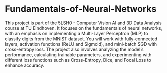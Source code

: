 # Fundamentals-of-Neural-Networks
This project is part of the 5LSH0 - Computer Vision AI and 3D Data Analysis course at TU Eindhoven. It focuses on the fundamentals of neural networks, with an emphasis on implementing a Multi-Layer Perceptron (MLP) to classify digits from the MNIST dataset. You will work with fully-connected layers, activation functions (ReLU and Sigmoid), and mini-batch SGD with cross-entropy loss. The project also involves analyzing the model’s performance, calculating trainable parameters, and experimenting with different loss functions such as Cross-Entropy, Dice, and Focal Loss to enhance accuracy.

